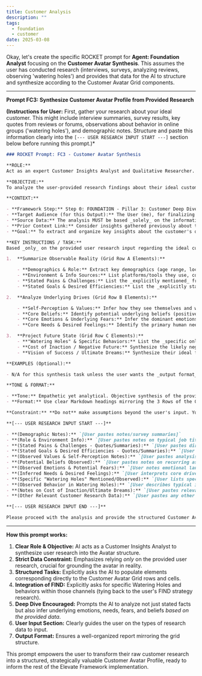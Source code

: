 ```yaml
---
title: Customer Analysis
description: ""
tags:
  - foundation
  - customer
date: 2025-03-08
---
```


Okay, let's create the specific ROCKET prompt for **Agent: Foundation Analyst** focusing on the **Customer Avatar Synthesis**. This assumes the user has conducted research (interviews, surveys, analyzing reviews, observing 'watering holes') and provides that data for the AI to structure and synthesize according to the Customer Avatar Grid components.

---

**Prompt FC3: Synthesize Customer Avatar Profile from Provided Research**

**(Instructions for User:** First, gather your research about your ideal customer. This might include interview summaries, survey results, key quotes from reviews or forums, observations about behavior in online groups ('watering holes'), and demographic notes. Structure and paste this information clearly into the `[--- USER RESEARCH INPUT START ---]` section below before running this prompt.)\*

```markdown
### ROCKET Prompt: FC3 - Customer Avatar Synthesis

**ROLE:**
Act as an expert Customer Insights Analyst and Qualitative Researcher.

**OBJECTIVE:**
To analyze the user-provided research findings about their ideal customer and synthesize them into a structured **Customer Avatar Profile**, aligning with the Elevate Ecommerce Framework's FOUNDATION stage (Pillar 3: Customer Deep Dive).

**CONTEXT:**

- **Framework Step:** Step 0: FOUNDATION - Pillar 3: Customer Deep Dive
- **Target Audience (for this Output):** The User (me), for finalizing the Foundation Blueprint and guiding all subsequent marketing/AI prompt context.
- **Source Data:** The analysis MUST be based _solely_ on the information provided by the user in the 'USER RESEARCH INPUT' section below. Do not use external knowledge or make broad generalizations not supported by the provided data.
- **Prior Context Link:** Consider insights gathered previously about the Company and Market (if available in session/user input) when interpreting customer pains/goals.
- **Goal:** To extract and organize key insights about the customer's observable reality, underlying motivations, and future aspirations, mapping them to the Customer Avatar Grid structure.

**KEY INSTRUCTIONS / TASK:**
Based _only_ on the provided user research input regarding the ideal customer:

1.  **Summarize Observable Reality (Grid Row A Elements):**

    - **Demographics & Role:** Extract key demographics (age range, location etc.) and their typical role (e.g., Ecom Owner, Marketing Mgr).
    - **Environment & Info Sources:** List platforms/tools they use, common info sources mentioned (blogs, experts). Note awareness of market/competition if indicated in research.
    - **Stated Pains & Challenges:** List the _explicitly mentioned_ frustrations, problems, or obstacles they face (use their language where possible).
    - **Stated Goals & Desired Efficiencies:** List the _explicitly stated_ goals and desires for improvement (e.g., "increase sales," "find a simpler system," "save time").

2.  **Analyze Underlying Drives (Grid Row B Elements):**

    - **Self-Perception & Values:** Infer how they see themselves and what values (e.g., efficiency, growth, quality, authenticity) seem important based on their language and priorities.
    - **Core Beliefs:** Identify potential underlying beliefs (positive or negative) about the market, solutions, technology (like AI), or their capabilities suggested by the research.
    - **Core Emotions & Underlying Fears:** Infer the dominant emotions associated with their pains (Frustration? Anxiety? Confusion?) and hypothesize the deeper FEARS driving these (Failure? Irrelevance? Wasted Investment?).
    - **Core Needs & Desired Feelings:** Identify the primary human needs they seem to be seeking (Certainty? Control? Significance? Growth?) and the desired _feeling_ state (Confidence? Peace of Mind? Empowerment?).

3.  **Project Future State (Grid Row C Elements):**
    - **"Watering Holes" & Specific Behaviors:** List the _specific online communities, groups, forums, or influencers_ mentioned or observed in the research. Describe _how_ they typically behave there (Asking Qs? Sharing wins? Complaining?).
    - **Cost of Inaction / Negative Future:** Synthesize the likely negative long-term outcome _if their pains aren't solved_, based on the research provided.
    - **Vision of Success / Ultimate Dreams:** Synthesize their ideal future state (transformed business/life) and ultimate aspirations (Freedom? Legacy? Exit?) hinted at or stated in the research.

**EXAMPLES (Optional):**

- N/A for this synthesis task unless the user wants the _output format_ (e.g., specific phrasing for needs/fears) to follow an example.

**TONE & FORMAT:**

- **Tone:** Empathetic yet analytical. Objective synthesis of the provided data. Use customer language quotes where impactful (indicate if direct quote).
- **Format:** Use clear Markdown headings mirroring the 3 Rows of the Customer Avatar Grid (Observable Reality, Underlying Drives, Future State) and sub-headings for each specific element (e.g., Demographics & Role, Stated Pains...). Use bullet points for listing findings within each element. State clearly if information for a specific point was not present or clear in the provided user input.

**Constraint:** **Do not** make assumptions beyond the user's input. Your role is to structure and interpret the _provided_ research data, not to invent avatar details.

**[--- USER RESEARCH INPUT START ---]**

- **(Demographic Notes):** `[User pastes notes/survey summaries]`
- **(Role & Environment Info):** `[User pastes notes on typical job titles, platforms used]`
- **(Stated Pains & Challenges - Quotes/Summaries):** `[User pastes direct quotes or summaries from interviews/reviews/forums]`
- **(Stated Goals & Desired Efficiencies - Quotes/Summaries):** `[User pastes direct quotes or summaries]`
- **(Observed Values & Self-Perception Notes):** `[User pastes analysis from interviews/language]`
- **(Potential Beliefs Observed):** `[User pastes notes on recurring assumptions/comments]`
- **(Observed Emotions & Potential Fears):** `[User notes emotional language used, interprets underlying fears]`
- **(Inferred Needs & Desired Feelings):** `[User interprets core drivers based on goals/pains]`
- **(Specific "Watering Holes" Mentioned/Observed):** `[User lists specific groups, forums, influencers, blogs]`
- **(Observed Behavior in Watering Holes):** `[User describes typical interactions seen]`
- **(Notes on Cost of Inaction/Ultimate Dreams):** `[User pastes relevant quotes or interpretations]`
- **(Other Relevant Customer Research Data):** `[User pastes any other key findings]`

**[--- USER RESEARCH INPUT END ---]**

Please proceed with the analysis and provide the structured Customer Avatar Synthesis based SOLELY on the input provided.
```

---

**How this prompt works:**

1.  **Clear Role & Objective:** AI acts as a Customer Insights Analyst to synthesize user research into the Avatar structure.
2.  **Strict Data Constraint:** Emphasizes relying _only_ on the provided user research, crucial for grounding the avatar in reality.
3.  **Structured Tasks:** Explicitly asks the AI to populate elements corresponding directly to the Customer Avatar Grid rows and cells.
4.  **Integration of FIND:** Explicitly asks for specific Watering Holes and behaviors within those channels (tying back to the user's FIND strategy research).
5.  **Deep Dive Encouraged:** Prompts the AI to analyze not just stated facts but also infer underlying emotions, needs, fears, and beliefs _based on the provided data_.
6.  **User Input Section:** Clearly guides the user on the types of research data to input.
7.  **Output Format:** Ensures a well-organized report mirroring the grid structure.

This prompt empowers the user to transform their raw customer research into a structured, strategically valuable Customer Avatar Profile, ready to inform the rest of the Elevate Framework implementation.
